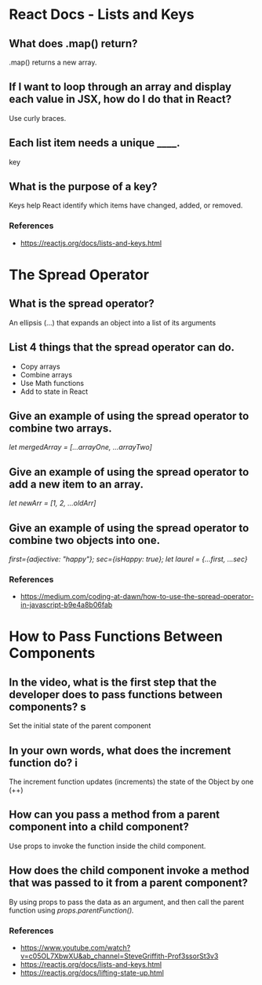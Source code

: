 # React Docs - Lists and Keys

## What does .map() return? 
.map() returns a new array.

## If I want to loop through an array and display each value in JSX, how do I do that in React? 
Use curly braces.

## Each list item needs a unique ____. 
key

## What is the purpose of a key? 
Keys help React identify which items have changed, added, or removed.

### References
* <https://reactjs.org/docs/lists-and-keys.html>

# The Spread Operator

## What is the spread operator? 
An ellipsis (...) that expands an object into a list of its arguments

## List 4 things that the spread operator can do.   
* Copy arrays 
* Combine arrays 
* Use Math functions
* Add to state in React

## Give an example of using the spread operator to combine two arrays.    
*let mergedArray = […arrayOne, …arrayTwo]*

## Give an example of using the spread operator to add a new item to an array.  
*let newArr = [1, 2, ...oldArr]*

## Give an example of using the spread operator to combine two objects into one.   
*first={adjective: "happy"}; sec={isHappy: true};
let laurel = {...first, ...sec}*

### References
* <https://medium.com/coding-at-dawn/how-to-use-the-spread-operator-in-javascript-b9e4a8b06fab>

# How to Pass Functions Between Components

## In the video, what is the first step that the developer does to pass functions between components? s
Set the initial state of the parent component

## In your own words, what does the increment function do? i
The increment function updates (increments) the state of the Object by one (++)

## How can you pass a method from a parent component into a child component? 
Use props to invoke the function inside the child component.

## How does the child component invoke a method that was passed to it from a parent component? 
By using props to pass the data as an argument, and then call the parent function using *props.parentFunction().*

### References

* <https://www.youtube.com/watch?v=c05OL7XbwXU&ab_channel=SteveGriffith-Prof3ssorSt3v3>
* <https://reactjs.org/docs/lists-and-keys.html>
* <https://reactjs.org/docs/lifting-state-up.html>
